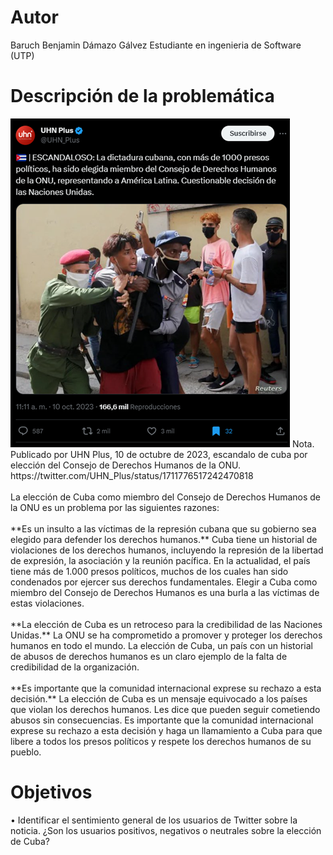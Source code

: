 # Autor

Baruch Benjamin Dámazo Gálvez
Estudiante en ingenieria de Software (UTP)

# Descripción de la problemática

<img src="https://github.com/barubdg/DictaduraCubana_ONU_SentimentAnalysis/blob/main/img-post-twitter.png?raw=true" alt="Post Twitter: Cuba en el Consejo de Derechos Humanos">
Nota. Publicado por UHN Plus, 10 de octubre de 2023, escandalo de cuba por elección del Consejo de Derechos Humanos de la ONU. https://twitter.com/UHN_Plus/status/1711776517242470818<br>
<br>
La elección de Cuba como miembro del Consejo de Derechos Humanos de la ONU es un problema por las siguientes razones:
<br><br>
**Es un insulto a las víctimas de la represión cubana que su gobierno sea elegido para defender los derechos humanos.** Cuba tiene un historial de violaciones de los derechos humanos, incluyendo la represión de la libertad de expresión, la asociación y la reunión pacífica. En la actualidad, el país tiene más de 1.000 presos políticos, muchos de los cuales han sido condenados por ejercer sus derechos fundamentales. Elegir a Cuba como miembro del Consejo de Derechos Humanos es una burla a las víctimas de estas violaciones.
<br><br>
**La elección de Cuba es un retroceso para la credibilidad de las Naciones Unidas.** La ONU se ha comprometido a promover y proteger los derechos humanos en todo el mundo. La elección de Cuba, un país con un historial de abusos de derechos humanos es un claro ejemplo de la falta de credibilidad de la organización.
<br><br>
**Es importante que la comunidad internacional exprese su rechazo a esta decisión.** La elección de Cuba es un mensaje equivocado a los países que violan los derechos humanos. Les dice que pueden seguir cometiendo abusos sin consecuencias. Es importante que la comunidad internacional exprese su rechazo a esta decisión y haga un llamamiento a Cuba para que libere a todos los presos políticos y respete los derechos humanos de su pueblo.

# Objetivos
•	Identificar el sentimiento general de los usuarios de Twitter sobre la noticia. ¿Son los usuarios positivos, negativos o neutrales sobre la elección de Cuba?
